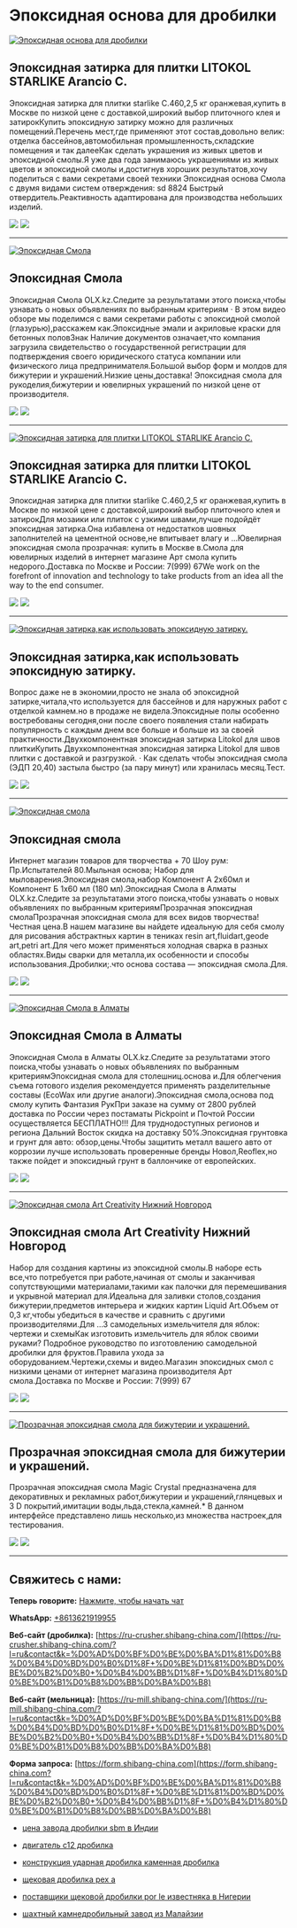 # Эпоксидная основа для дробилки

<a href="https://swt.shibang-china.com/?l=ru&img&k=%D0%AD%D0%BF%D0%BE%D0%BA%D1%81%D0%B8%D0%B4%D0%BD%D0%B0%D1%8F+%D0%BE%D1%81%D0%BD%D0%BE%D0%B2%D0%B0+%D0%B4%D0%BB%D1%8F+%D0%B4%D1%80%D0%BE%D0%B1%D0%B8%D0%BB%D0%BA%D0%B8" target="_blank">![Эпоксидная основа для дробилки](http://static.shibang-china.com/all-800x300/693.jpg)</a>

## Эпоксидная затирка для плитки LITOKOL STARLIKE Arancio C.
Эпоксидная затирка для плитки starlike С.460,2,5 кг оранжевая,купить в Москве по низкой цене с доставкой,широкий выбор плиточного клея и затирокКупить эпоксидную затирку можно для различных помещений.Перечень мест,где применяют этот состав,довольно велик: отделка бассейнов,автомобильная промышленность,складские помещения и так далееКак сделать украшения из живых цветов и эпоксидной смолы.Я уже два года занимаюсь украшениями из живых цветов и эпоксидной смолы и,достигнув хороших результатов,хочу поделиться с вами секретами своей техники Эпоксидная основа Смола с двумя видами систем отверждения: sd 8824 Быстрый отвердитель.Реактивность адаптирована для производства небольших изделий.


<a href="https://whatsapp.shibangsoft.com/WhatsApp.php" target="_blank" title="WhatsApp">![](http://static.shibang-china.com/icon/whatsapp.png)</a> <a href="https://swt.shibang-china.com/?l=ru&icon&k=%D0%AD%D0%BF%D0%BE%D0%BA%D1%81%D0%B8%D0%B4%D0%BD%D0%B0%D1%8F+%D0%BE%D1%81%D0%BD%D0%BE%D0%B2%D0%B0+%D0%B4%D0%BB%D1%8F+%D0%B4%D1%80%D0%BE%D0%B1%D0%B8%D0%BB%D0%BA%D0%B8" target="_blank">![](http://static.shibang-china.com/icon/chat-ru.png)</a>

---

<a href="https://swt.shibang-china.com/?l=ru&img&k=%D0%AD%D0%BF%D0%BE%D0%BA%D1%81%D0%B8%D0%B4%D0%BD%D0%B0%D1%8F+%D0%BE%D1%81%D0%BD%D0%BE%D0%B2%D0%B0+%D0%B4%D0%BB%D1%8F+%D0%B4%D1%80%D0%BE%D0%B1%D0%B8%D0%BB%D0%BA%D0%B8" target="_blank">![Эпоксидная Смола](http://static.shibang-china.com/all-800x300/878.jpg)</a>

## Эпоксидная Смола
Эпоксидная Смола OLX.kz.Следите за результатами этого поиска,чтобы узнавать о новых объявлениях по выбранным критериям&nbsp;&#0183;&#32;В этом видео обзоре мы поделимся с вами секретами работы с эпоксидной смолой (глазурью),расскажем как.Эпоксидные эмали и акриловые краски для бетонных половЗнак Наличие документов означает,что компания загрузила свидетельство о государственной регистрации для подтверждения своего юридического статуса компании или физического лица предпринимателя.Большой выбор форм и молдов для бижутерии и украшений.Низкие цены,доставка! Эпоксидная смола для рукоделия,бижутерии и ювелирных украшений по низкой цене от производителя.


<a href="https://whatsapp.shibangsoft.com/WhatsApp.php" target="_blank" title="WhatsApp">![](http://static.shibang-china.com/icon/whatsapp.png)</a> <a href="https://swt.shibang-china.com/?l=ru&icon&k=%D0%AD%D0%BF%D0%BE%D0%BA%D1%81%D0%B8%D0%B4%D0%BD%D0%B0%D1%8F+%D0%BE%D1%81%D0%BD%D0%BE%D0%B2%D0%B0+%D0%B4%D0%BB%D1%8F+%D0%B4%D1%80%D0%BE%D0%B1%D0%B8%D0%BB%D0%BA%D0%B8" target="_blank">![](http://static.shibang-china.com/icon/chat-ru.png)</a>

---

<a href="https://swt.shibang-china.com/?l=ru&img&k=%D0%AD%D0%BF%D0%BE%D0%BA%D1%81%D0%B8%D0%B4%D0%BD%D0%B0%D1%8F+%D0%BE%D1%81%D0%BD%D0%BE%D0%B2%D0%B0+%D0%B4%D0%BB%D1%8F+%D0%B4%D1%80%D0%BE%D0%B1%D0%B8%D0%BB%D0%BA%D0%B8" target="_blank">![Эпоксидная затирка для плитки LITOKOL STARLIKE Arancio C.](http://static.shibang-china.com/all-800x300/699.jpg)</a>

## Эпоксидная затирка для плитки LITOKOL STARLIKE Arancio C.
Эпоксидная затирка для плитки starlike С.460,2,5 кг оранжевая,купить в Москве по низкой цене с доставкой,широкий выбор плиточного клея и затирокДля мозаики или плиток с узкими швами,лучше подойдёт эпоксидная затирка.Она избавлена от недостатков шовных заполнителей на цементной основе,не впитывает влагу и …Ювелирная эпоксидная смола прозрачная: купить в Москве в.Смола для ювелирных изделий в интернет магазине Арт смола купить недорого.Доставка по Москве и России: 7(999) 67We work on the forefront of innovation and technology to take products from an idea all the way to the end consumer.


<a href="https://whatsapp.shibangsoft.com/WhatsApp.php" target="_blank" title="WhatsApp">![](http://static.shibang-china.com/icon/whatsapp.png)</a> <a href="https://swt.shibang-china.com/?l=ru&icon&k=%D0%AD%D0%BF%D0%BE%D0%BA%D1%81%D0%B8%D0%B4%D0%BD%D0%B0%D1%8F+%D0%BE%D1%81%D0%BD%D0%BE%D0%B2%D0%B0+%D0%B4%D0%BB%D1%8F+%D0%B4%D1%80%D0%BE%D0%B1%D0%B8%D0%BB%D0%BA%D0%B8" target="_blank">![](http://static.shibang-china.com/icon/chat-ru.png)</a>

---

<a href="https://swt.shibang-china.com/?l=ru&img&k=%D0%AD%D0%BF%D0%BE%D0%BA%D1%81%D0%B8%D0%B4%D0%BD%D0%B0%D1%8F+%D0%BE%D1%81%D0%BD%D0%BE%D0%B2%D0%B0+%D0%B4%D0%BB%D1%8F+%D0%B4%D1%80%D0%BE%D0%B1%D0%B8%D0%BB%D0%BA%D0%B8" target="_blank">![Эпоксидная затирка,как использовать эпоксидную затирку.](http://static.shibang-china.com/all-800x300/61.jpg)</a>

## Эпоксидная затирка,как использовать эпоксидную затирку.
Вопрос даже не в экономии,просто не знала об эпоксидной затирке,читала,что используется для бассейнов и для наружных работ с отделкой камнем.но в продаже не видела.Эпоксидные полы особенно востребованы сегодня,они после своего появления стали набирать популярность с каждым днем все больше и больше из за своей практичности.Двухкомпонентная эпоксидная затирка Litokol для швов плиткиКупить Двухкомпонентная эпоксидная затирка Litokol для швов плитки с доставкой и разгрузкой.&nbsp;&#0183;&#32;Как сделать чтобы эпоксидная смола (ЭДП 20,40) застыла быстро (за пару минут) или хранилась месяц.Тест.


<a href="https://whatsapp.shibangsoft.com/WhatsApp.php" target="_blank" title="WhatsApp">![](http://static.shibang-china.com/icon/whatsapp.png)</a> <a href="https://swt.shibang-china.com/?l=ru&icon&k=%D0%AD%D0%BF%D0%BE%D0%BA%D1%81%D0%B8%D0%B4%D0%BD%D0%B0%D1%8F+%D0%BE%D1%81%D0%BD%D0%BE%D0%B2%D0%B0+%D0%B4%D0%BB%D1%8F+%D0%B4%D1%80%D0%BE%D0%B1%D0%B8%D0%BB%D0%BA%D0%B8" target="_blank">![](http://static.shibang-china.com/icon/chat-ru.png)</a>

---

<a href="https://swt.shibang-china.com/?l=ru&img&k=%D0%AD%D0%BF%D0%BE%D0%BA%D1%81%D0%B8%D0%B4%D0%BD%D0%B0%D1%8F+%D0%BE%D1%81%D0%BD%D0%BE%D0%B2%D0%B0+%D0%B4%D0%BB%D1%8F+%D0%B4%D1%80%D0%BE%D0%B1%D0%B8%D0%BB%D0%BA%D0%B8" target="_blank">![Эпоксидная смола](http://static.shibang-china.com/all-800x300/132.jpg)</a>

## Эпоксидная смола
Интернет магазин товаров для творчества + 70 Шоу рум: Пр.Испытателей 80.Мыльная основа; Набор для мыловарения.Эпоксидная смола,набор Компонент А 2x60мл и Компонент Б 1x60 мл (180 мл).Эпоксидная Смола в Алматы OLX.kz.Следите за результатами этого поиска,чтобы узнавать о новых объявлениях по выбранным критериямПрозрачная эпоксидная смолаПрозрачная эпоксидная смола для всех видов творчества! Честная цена.В нашем магазине вы найдете идеальную для себя смолу для рисования абстрактных картин в тениках resin art,fluidart,geode art,petri art.Для чего может применяться холодная сварка в разных областях.Виды сварки для металла,их особенности и способы использования.Дробилки;.что основа состава — эпоксидная смола.Для.


<a href="https://whatsapp.shibangsoft.com/WhatsApp.php" target="_blank" title="WhatsApp">![](http://static.shibang-china.com/icon/whatsapp.png)</a> <a href="https://swt.shibang-china.com/?l=ru&icon&k=%D0%AD%D0%BF%D0%BE%D0%BA%D1%81%D0%B8%D0%B4%D0%BD%D0%B0%D1%8F+%D0%BE%D1%81%D0%BD%D0%BE%D0%B2%D0%B0+%D0%B4%D0%BB%D1%8F+%D0%B4%D1%80%D0%BE%D0%B1%D0%B8%D0%BB%D0%BA%D0%B8" target="_blank">![](http://static.shibang-china.com/icon/chat-ru.png)</a>

---

<a href="https://swt.shibang-china.com/?l=ru&img&k=%D0%AD%D0%BF%D0%BE%D0%BA%D1%81%D0%B8%D0%B4%D0%BD%D0%B0%D1%8F+%D0%BE%D1%81%D0%BD%D0%BE%D0%B2%D0%B0+%D0%B4%D0%BB%D1%8F+%D0%B4%D1%80%D0%BE%D0%B1%D0%B8%D0%BB%D0%BA%D0%B8" target="_blank">![Эпоксидная Смола в Алматы](http://static.shibang-china.com/all-800x300/786.jpg)</a>

## Эпоксидная Смола в Алматы
Эпоксидная Смола в Алматы OLX.kz.Следите за результатами этого поиска,чтобы узнавать о новых объявлениях по выбранным критериямЭпоксидная смола для столешниц.основа и.Для облегчения съема готового изделия рекомендуется применять разделительные составы (EcoWax или другие аналоги).Эпоксидная смола,основа под смолу купить Фантазия РукПри заказе на сумму от 2800 рублей доставка по России через постаматы Pickpoint и Почтой России осуществляется БЕСПЛАТНО!!! Для труднодоступных регионов и региона Дальний Восток скидка на доставку 50%.Эпоксидная грунтовка и грунт для авто: обзор,цены.Чтобы защитить металл вашего авто от коррозии лучше использовать проверенные бренды Новол,Reoflex,но также пойдет и эпоксидный грунт в баллончике от европейских.


<a href="https://whatsapp.shibangsoft.com/WhatsApp.php" target="_blank" title="WhatsApp">![](http://static.shibang-china.com/icon/whatsapp.png)</a> <a href="https://swt.shibang-china.com/?l=ru&icon&k=%D0%AD%D0%BF%D0%BE%D0%BA%D1%81%D0%B8%D0%B4%D0%BD%D0%B0%D1%8F+%D0%BE%D1%81%D0%BD%D0%BE%D0%B2%D0%B0+%D0%B4%D0%BB%D1%8F+%D0%B4%D1%80%D0%BE%D0%B1%D0%B8%D0%BB%D0%BA%D0%B8" target="_blank">![](http://static.shibang-china.com/icon/chat-ru.png)</a>

---

<a href="https://swt.shibang-china.com/?l=ru&img&k=%D0%AD%D0%BF%D0%BE%D0%BA%D1%81%D0%B8%D0%B4%D0%BD%D0%B0%D1%8F+%D0%BE%D1%81%D0%BD%D0%BE%D0%B2%D0%B0+%D0%B4%D0%BB%D1%8F+%D0%B4%D1%80%D0%BE%D0%B1%D0%B8%D0%BB%D0%BA%D0%B8" target="_blank">![Эпоксидная смола Art Creativity Нижний Новгород](http://static.shibang-china.com/all-800x300/901.jpg)</a>

## Эпоксидная смола Art Creativity Нижний Новгород
Набор для создания картины из эпоксидной смолы.В наборе есть все,что потребуется при работе,начиная от смолы и заканчивая сопутствующими материалами,такими как палочки для перемешивания и укрывной материал для.Идеальна для заливки столов,создания бижутерии,предметов интерьера и жидких картин Liquid Art.Объем от 0,3 кг,чтобы убедиться в качестве и сравнить с другими производителями.Для …3 самодельных измельчителя для яблок: чертежи и схемыКак изготовить измельчитель для яблок своими руками? Подробное руководство по изготовлению самодельной дробилки для фруктов.Правила ухода за оборудованием.Чертежи,схемы и видео.Магазин эпоксидных смол с низкими ценами от интернет магазина производителя Арт смола.Доставка по Москве и России: 7(999) 67


<a href="https://whatsapp.shibangsoft.com/WhatsApp.php" target="_blank" title="WhatsApp">![](http://static.shibang-china.com/icon/whatsapp.png)</a> <a href="https://swt.shibang-china.com/?l=ru&icon&k=%D0%AD%D0%BF%D0%BE%D0%BA%D1%81%D0%B8%D0%B4%D0%BD%D0%B0%D1%8F+%D0%BE%D1%81%D0%BD%D0%BE%D0%B2%D0%B0+%D0%B4%D0%BB%D1%8F+%D0%B4%D1%80%D0%BE%D0%B1%D0%B8%D0%BB%D0%BA%D0%B8" target="_blank">![](http://static.shibang-china.com/icon/chat-ru.png)</a>

---

<a href="https://swt.shibang-china.com/?l=ru&img&k=%D0%AD%D0%BF%D0%BE%D0%BA%D1%81%D0%B8%D0%B4%D0%BD%D0%B0%D1%8F+%D0%BE%D1%81%D0%BD%D0%BE%D0%B2%D0%B0+%D0%B4%D0%BB%D1%8F+%D0%B4%D1%80%D0%BE%D0%B1%D0%B8%D0%BB%D0%BA%D0%B8" target="_blank">![Прозрачная эпоксидная смола для бижутерии и украшений.](http://static.shibang-china.com/all-800x300/48.jpg)</a>

## Прозрачная эпоксидная смола для бижутерии и украшений.
Прозрачная эпоксидная смола Magic Crystal предназначена для декоративных и рекламных работ,бижутерии и украшений,глянцевых и 3 D покрытий,имитации воды,льда,стекла,камней.* В данном интерфейсе представлено лишь несколько,из множества настроек,для тестирования.

<a href="https://whatsapp.shibangsoft.com/WhatsApp.php" target="_blank" title="WhatsApp">![](http://static.shibang-china.com/icon/whatsapp.png)</a> <a href="https://swt.shibang-china.com/?l=ru&icon&k=%D0%AD%D0%BF%D0%BE%D0%BA%D1%81%D0%B8%D0%B4%D0%BD%D0%B0%D1%8F+%D0%BE%D1%81%D0%BD%D0%BE%D0%B2%D0%B0+%D0%B4%D0%BB%D1%8F+%D0%B4%D1%80%D0%BE%D0%B1%D0%B8%D0%BB%D0%BA%D0%B8" target="_blank">![](http://static.shibang-china.com/icon/chat-ru.png)</a>

---
## Свяжитесь с нами:

**Теперь говорите:** [Нажмите, чтобы начать чат](https://swt.shibang-china.com?l=ru&contact&k=%D0%AD%D0%BF%D0%BE%D0%BA%D1%81%D0%B8%D0%B4%D0%BD%D0%B0%D1%8F+%D0%BE%D1%81%D0%BD%D0%BE%D0%B2%D0%B0+%D0%B4%D0%BB%D1%8F+%D0%B4%D1%80%D0%BE%D0%B1%D0%B8%D0%BB%D0%BA%D0%B8)

**WhatsApp:**  [+8613621919955](https://whatsapp.shibangsoft.com/WhatsApp.php)

**Веб-сайт (дробилка):** [https://ru-crusher.shibang-china.com/](https://ru-crusher.shibang-china.com/?l=ru&contact&k=%D0%AD%D0%BF%D0%BE%D0%BA%D1%81%D0%B8%D0%B4%D0%BD%D0%B0%D1%8F+%D0%BE%D1%81%D0%BD%D0%BE%D0%B2%D0%B0+%D0%B4%D0%BB%D1%8F+%D0%B4%D1%80%D0%BE%D0%B1%D0%B8%D0%BB%D0%BA%D0%B8)

**Веб-сайт (мельница):** [https://ru-mill.shibang-china.com/](https://ru-mill.shibang-china.com/?l=ru&contact&k=%D0%AD%D0%BF%D0%BE%D0%BA%D1%81%D0%B8%D0%B4%D0%BD%D0%B0%D1%8F+%D0%BE%D1%81%D0%BD%D0%BE%D0%B2%D0%B0+%D0%B4%D0%BB%D1%8F+%D0%B4%D1%80%D0%BE%D0%B1%D0%B8%D0%BB%D0%BA%D0%B8)

**Форма запроса:** [https://form.shibang-china.com](https://form.shibang-china.com?l=ru&contact&k=%D0%AD%D0%BF%D0%BE%D0%BA%D1%81%D0%B8%D0%B4%D0%BD%D0%B0%D1%8F+%D0%BE%D1%81%D0%BD%D0%BE%D0%B2%D0%B0+%D0%B4%D0%BB%D1%8F+%D0%B4%D1%80%D0%BE%D0%B1%D0%B8%D0%BB%D0%BA%D0%B8)

* [цена завода дробилки sbm в Индии](../132/%D1%86%D0%B5%D0%BD%D0%B0%20%D0%B7%D0%B0%D0%B2%D0%BE%D0%B4%D0%B0%20%D0%B4%D1%80%D0%BE%D0%B1%D0%B8%D0%BB%D0%BA%D0%B8%20sbm%20%D0%B2%20%D0%98%D0%BD%D0%B4%D0%B8%D0%B8.md)

* [двигатель с12 дробилка](../135/%D0%B4%D0%B2%D0%B8%D0%B3%D0%B0%D1%82%D0%B5%D0%BB%D1%8C%20%D1%8112%20%D0%B4%D1%80%D0%BE%D0%B1%D0%B8%D0%BB%D0%BA%D0%B0.md)

* [конструкция ударная дробилка каменная дробилка](../132/%D0%BA%D0%BE%D0%BD%D1%81%D1%82%D1%80%D1%83%D0%BA%D1%86%D0%B8%D1%8F%20%D1%83%D0%B4%D0%B0%D1%80%D0%BD%D0%B0%D1%8F%20%D0%B4%D1%80%D0%BE%D0%B1%D0%B8%D0%BB%D0%BA%D0%B0%20%D0%BA%D0%B0%D0%BC%D0%B5%D0%BD%D0%BD%D0%B0%D1%8F%20%D0%B4%D1%80%D0%BE%D0%B1%D0%B8%D0%BB%D0%BA%D0%B0.md)

* [щековая дробилка pex a](../132/%D1%89%D0%B5%D0%BA%D0%BE%D0%B2%D0%B0%D1%8F%20%D0%B4%D1%80%D0%BE%D0%B1%D0%B8%D0%BB%D0%BA%D0%B0%20pex%20a.md)

* [поставщики щековой дробилки por le известняка в Нигерии](../135/%D0%BF%D0%BE%D1%81%D1%82%D0%B0%D0%B2%D1%89%D0%B8%D0%BA%D0%B8%20%D1%89%D0%B5%D0%BA%D0%BE%D0%B2%D0%BE%D0%B9%20%D0%B4%D1%80%D0%BE%D0%B1%D0%B8%D0%BB%D0%BA%D0%B8%20por%20le%20%D0%B8%D0%B7%D0%B2%D0%B5%D1%81%D1%82%D0%BD%D1%8F%D0%BA%D0%B0%20%D0%B2%20%D0%9D%D0%B8%D0%B3%D0%B5%D1%80%D0%B8%D0%B8.md)

* [шахтный камнедробильный завод из Малайзии](../132/%D1%88%D0%B0%D1%85%D1%82%D0%BD%D1%8B%D0%B9%20%D0%BA%D0%B0%D0%BC%D0%BD%D0%B5%D0%B4%D1%80%D0%BE%D0%B1%D0%B8%D0%BB%D1%8C%D0%BD%D1%8B%D0%B9%20%D0%B7%D0%B0%D0%B2%D0%BE%D0%B4%20%D0%B8%D0%B7%20%D0%9C%D0%B0%D0%BB%D0%B0%D0%B9%D0%B7%D0%B8%D0%B8.md)